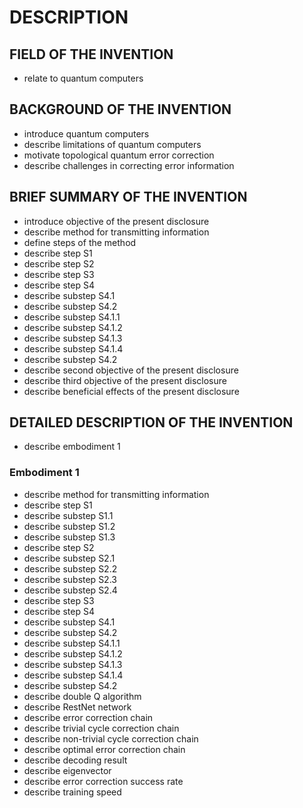 # DESCRIPTION

## FIELD OF THE INVENTION

- relate to quantum computers

## BACKGROUND OF THE INVENTION

- introduce quantum computers
- describe limitations of quantum computers
- motivate topological quantum error correction
- describe challenges in correcting error information

## BRIEF SUMMARY OF THE INVENTION

- introduce objective of the present disclosure
- describe method for transmitting information
- define steps of the method
- describe step S1
- describe step S2
- describe step S3
- describe step S4
- describe substep S4.1
- describe substep S4.2
- describe substep S4.1.1
- describe substep S4.1.2
- describe substep S4.1.3
- describe substep S4.1.4
- describe substep S4.2
- describe second objective of the present disclosure
- describe third objective of the present disclosure
- describe beneficial effects of the present disclosure

## DETAILED DESCRIPTION OF THE INVENTION

- describe embodiment 1

### Embodiment 1

- describe method for transmitting information
- describe step S1
- describe substep S1.1
- describe substep S1.2
- describe substep S1.3
- describe step S2
- describe substep S2.1
- describe substep S2.2
- describe substep S2.3
- describe substep S2.4
- describe step S3
- describe step S4
- describe substep S4.1
- describe substep S4.2
- describe substep S4.1.1
- describe substep S4.1.2
- describe substep S4.1.3
- describe substep S4.1.4
- describe substep S4.2
- describe double Q algorithm
- describe RestNet network
- describe error correction chain
- describe trivial cycle correction chain
- describe non-trivial cycle correction chain
- describe optimal error correction chain
- describe decoding result
- describe eigenvector
- describe error correction success rate
- describe training speed


